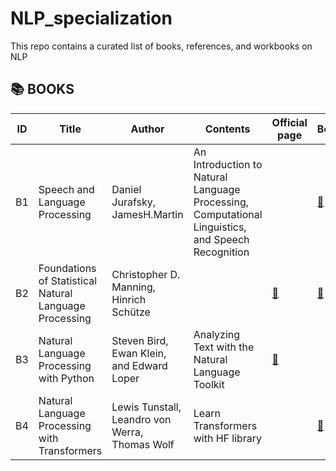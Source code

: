 # NLP_specialization
This repo contains a curated list of books, references, and workbooks on NLP

## :books: BOOKS

|ID|Title|Author|Contents|Official page|Book|
|---|---|---|---|---|---|
|B1|Speech and Language Processing|Daniel Jurafsky, JamesH.Martin| An Introduction to Natural Language Processing, Computational Linguistics, and Speech Recognition||[:link:](https://web.stanford.edu/~jurafsky/slp3/)|
|B2|Foundations of Statistical Natural Language Processing|Christopher D. Manning, Hinrich Schütze||[:link:](https://nlp.stanford.edu/fsnlp/)|[:link:](https://drive.google.com/file/d/1RKV3MibjVF4nUMS9saq86reTHneaLcWh/view?usp=drive_link)|
|B3|Natural Language Processing with Python|Steven Bird, Ewan Klein, and Edward Loper| Analyzing Text with the Natural Language Toolkit|[:link:](https://www.nltk.org/book/)|
|B4|Natural Language Processing with Transformers|Lewis Tunstall, Leandro von Werra, Thomas Wolf| Learn Transformers with HF library ||[:link:](https://drive.google.com/file/d/1FQe_m8HbYyO7oqW9SDW0lFcl12M4T8v2/view?usp=share_link)|
